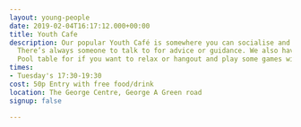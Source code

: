 ```yaml
---
layout: young-people
date: 2019-02-04T16:17:12.000+00:00
title: Youth Cafe
description: Our popular Youth Café is somewhere you can socialise and meet friends.
  There’s always someone to talk to for advice or guidance. We also have a Wii and
  Pool table for if you want to relax or hangout and play some games with your friends.
times:
- Tuesday's 17:30-19:30
cost: 50p Entry with free food/drink
location: The George Centre, George A Green road
signup: false

---
```


